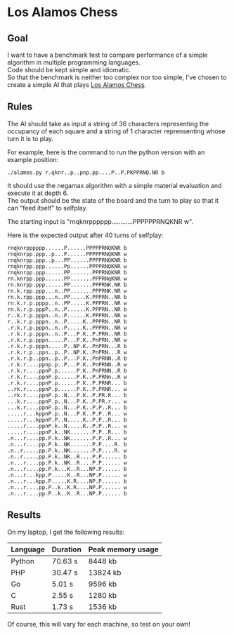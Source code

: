 # Los Alamos Chess

## Goal
I want to have a benchmark test to compare performance of a simple algorithm in multiple programming languages.  
Code should be kept simple and idiomatic.  
So that the benchmark is neither too complex nor too simple, I've chosen to create a simple AI that plays [Los Alamos Chess](https://www.chessvariants.com/small.dir/losalamos.html).

## Rules
The AI should take as input a string of 36 characters representing the occupancy of each square and a string of 1 character reprensenting whose turn it is to play.  

For example, here is the command to run the python version with an example position:
```
./alamos.py r.qknr..p..pnp.pp....P..P.PKPPRNQ.NR b
```

It should use the negamax algorithm with a simple material evaluation and execute it at depth 6.  
The output should be the state of the board and the turn to play so that it can "feed itself" to selfplay.

The starting input is "rnqknrpppppp............PPPPPPRNQKNR w".

Here is the expected output after 40 turns of selfplay:
```
rnqknrpppppp......P......PPPPPRNQKNR b
rnqknrpp.ppp..p...P......PPPPPRNQKNR w
rnqknrpp.ppp..p...PP......PPPPRNQKNR b
rnqknrpp.ppp......Pp......PPPPRNQKNR w
rnqknrpp.ppp......PP.......PPPRNQKNR b
rn.knrpp.ppp......PP.......PPPRNqKNR w
rn.knrpp.ppp......PP.......PPPRNK.NR b
rn.k.rpp.ppp...n..PP.......PPPRNK.NR w
rn.k.rpp.ppp...n..PP.....K.PPPRN..NR b
rn.k.r.p.pppp..n..PP.....K.PPPRN..NR w
rn.k.r.p.pppP..n..P......K.PPPRN..NR b
r..k.r.p.pppn..n..P......K.PPPRN..NR w
r..k.r.p.pppn..n..P.....K..PPPRN..NR b
.r.k.r.p.pppn..n..P.....K..PPPRN..NR w
.r.k.r.p.pppn..n..P...P.K..P.PRN..NR b
.r.k.r.p.pppn.....P...P.K..PnPRN..NR w
.r.k.r.p.pppn.....P..NP.K..PnPRN...R b
.r.k.r.p..ppn..p..P..NP.K..PnPRN...R w
.r.k.r.p..ppn..p..P...P.K..PnPRNN..R b
.r.k.r....ppnp.p..P...P.K..PnPRNN..R w
.r.k.r....ppnP.p......P.K..PnPRNN..R b
.r.k.r....ppnP.p......P.K..P.PRNn..R w
.r.k.r....ppnP.p......P.K..P.PRNR... b
..rk.r....ppnP.p......P.K..P.PRNR... w
..rk.r....ppnP.p..N...P.K..P.PR.R... b
...k.r....ppnP.p..N...P.K..P.PR.r... w
...k.r....ppnP.p..N...P.K..P.P..R... b
.....r...kppnP.p..N...P.K..P.P..R... w
.....r...kppnP.P..N.....K..P.P..R... b
.....r....ppnP.k..N.....K..P.P..R... w
.....r....ppnP.k..NK.......P.P..R... b
.n...r....pp.P.k..NK.......P.P..R... w
.n...r....pp.P.k..NK.......P.P....R. b
.n..r.....pp.P.k..NK.......P.P....R. w
.n..r.....pp.P.k..NK..R....P.P...... b
.n...r....pp.P.k..NK..R....P.P...... w
.n...r....pp.P.k...K..R...NP.P...... b
.n...r...kpp.P.....K..R...NP.P...... w
.n...r...kpp.P.....K.R....NP.P...... b
.n...r....pp.P..k..K.R....NP.P...... w
.n...r....pp.P..k..K..R...NP.P...... b
```

## Results

On my laptop, I get the following results:  

| Language | Duration | Peak memory usage |
|----------|----------|-------------------|
| Python   | 70.63 s  | 8448 kb           |
| PHP      | 30.47 s  | 13824 kb          |
| Go       | 5.01 s   | 9596 kb           |
| C        | 2.55 s   | 1280 kb           |
| Rust     | 1.73 s   | 1536 kb           |

Of course, this will vary for each machine, so test on your own!
